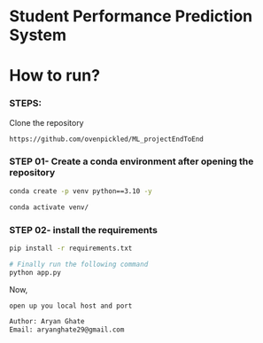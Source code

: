 # Student Performance Prediction System


# How to run?
### STEPS:

Clone the repository

```bash
https://github.com/ovenpickled/ML_projectEndToEnd
```
### STEP 01- Create a conda environment after opening the repository

```bash
conda create -p venv python==3.10 -y
```

```bash
conda activate venv/
```


### STEP 02- install the requirements
```bash
pip install -r requirements.txt
```


```bash
# Finally run the following command
python app.py
```

Now,
```bash
open up you local host and port
```


```bash
Author: Aryan Ghate
Email: aryanghate29@gmail.com
```

